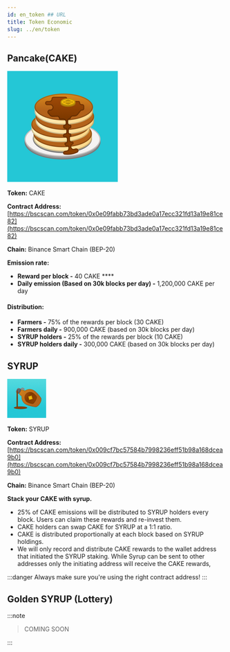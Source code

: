 ```yaml
---
id: en_token ## URL
title: Token Economic
slug: ../en/token
---
```


## Pancake(CAKE)

![img](../static/img/pancake.png)

**Token:** CAKE

**Contract Address:** [https://bscscan.com/token/0x0e09fabb73bd3ade0a17ecc321fd13a19e81ce82](https://bscscan.com/token/0x0e09fabb73bd3ade0a17ecc321fd13a19e81ce82)

**Chain:** Binance Smart Chain \(BEP-20\)

**Emission rate:**

- **Reward per block -** 40 CAKE \*\*\*\*
- **Daily emission \(Based on 30k blocks per day\) -** 1,200,000 CAKE per day

#### **Distribution:**

- **Farmers -** 75% of the rewards per block \(30 CAKE\)
- **Farmers daily -** 900,000 CAKE \(based on 30k blocks per day\)
- **SYRUP holders -** 25% of the rewards per block \(10 CAKE\)
- **SYRUP holders daily -** 300,000 CAKE \(based on 30k blocks per day\)

## SYRUP

![img](../static/img/syrup.png)

**Token:** SYRUP

**Contract Address:** [https://bscscan.com/token/0x009cf7bc57584b7998236eff51b98a168dcea9b0](https://bscscan.com/token/0x009cf7bc57584b7998236eff51b98a168dcea9b0)

**Chain:** Binance Smart Chain \(BEP-20\)

**Stack your CAKE with syrup.**

- 25% of CAKE emissions will be distributed to SYRUP holders every block. Users can claim these rewards and re-invest them.
- CAKE holders can swap CAKE for SYRUP at a 1:1 ratio.
- CAKE is distributed proportionally at each block based on SYRUP holdings.
- We will only record and distribute CAKE rewards to the wallet address that initiated the SYRUP staking. While Syrup can be sent to other addresses only the initiating address will receive the CAKE rewards,

:::danger
Always make sure you're using the right contract address!
:::

## Golden SYRUP (Lottery)

:::note

> COMING SOON

:::
